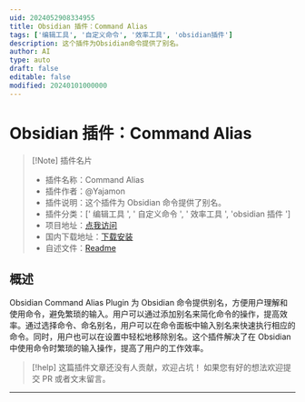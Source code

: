 ```yaml
---
uid: 2024052908334955
title: Obsidian 插件：Command Alias
tags: ['编辑工具', '自定义命令', '效率工具', 'obsidian插件']
description: 这个插件为Obsidian命令提供了别名。
author: AI
type: auto
draft: false
editable: false
modified: 20240101000000
---
```


# Obsidian 插件：Command Alias

> [!Note] 插件名片
> - 插件名称：Command Alias
> - 插件作者：@Yajamon
> - 插件说明：这个插件为 Obsidian 命令提供了别名。
> - 插件分类：[' 编辑工具 ', ' 自定义命令 ', ' 效率工具 ', 'obsidian 插件 ']
> - 项目地址：[点我访问](https://github.com/yajamon/obsidian-command-alias-plugin)
> - 国内下载地址：[下载安装](https://pkmer.cn/products/plugin/pluginMarket/?obsidian-command-alias-plugin)
> - 自述文件：[Readme](https://ghproxy.net/https://raw.githubusercontent.com/yajamon/obsidian-command-alias-plugin/master/README.md)

## 概述

Obsidian Command Alias Plugin 为 Obsidian 命令提供别名，方便用户理解和使用命令，避免繁琐的输入。用户可以通过添加别名来简化命令的操作，提高效率。通过选择命令、命名别名，用户可以在命令面板中输入别名来快速执行相应的命令。同时，用户也可以在设置中轻松地移除别名。这个插件解决了在 Obsidian 中使用命令时繁琐的输入操作，提高了用户的工作效率。

> [!help]
> 这篇插件文章还没有人贡献，欢迎占坑！
> 如果您有好的想法欢迎提交 PR 或者文末留言。

---



